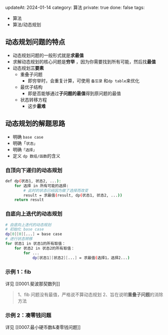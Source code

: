 

updateAt: 2024-01-14
category: 算法
private: true
done: false
tags:
  - 算法
  - 算法/动态规划

## 动态规划问题的特点

- 动态规划问题的一般形式就是**求最值**
- 求解动态规划的核心问题是**穷举** ，因为你需要找到所有可能，然后找**最值**
- 动态规划**三要素**
   - 重叠子问题
      - 即穷举时，会重复计算，可使用 `备忘录` 和` dp table `来优化
   - 最优子结构
      - 即是否能够通过**子问题的最值**得到原问题的最值
   - 状态转移方程
      - 这步**最难**

## 动态规划的解题思路

- 明确 `base case`
- 明确「`状态」`
- 明确`「选择」` 
- 定义 `dp 数组/函数`的含义

### 自顶向下递归的动态规划
```bash
def dp(状态1, 状态2, ...):
    for 选择 in 所有可能的选择:
        # 此时的状态已经因为做了选择而改变
        result = 求最值(result, dp(状态1, 状态2, ...))
    return result
```

### 自底向上迭代的动态规划
```bash
# 自底向上迭代的动态规划
# 初始化 base case
dp[0][0][...] = base case
# 进行状态转移
for 状态1 in 状态1的所有取值：
    for 状态2 in 状态2的所有取值：
        for ...
            dp[状态1][状态2][...] = 求最值(选择1，选择2...)
```

### 示例 1：fib
详见 [[0001.斐波那契数列]]
>  1、fib 问题没有最值，严格说不算动态规划
 2、旨在说明**重叠子问题**的消除方法


### 示例 2：凑零钱问题
详见 [[0007.最小硬币数&凑零钱问题]]
